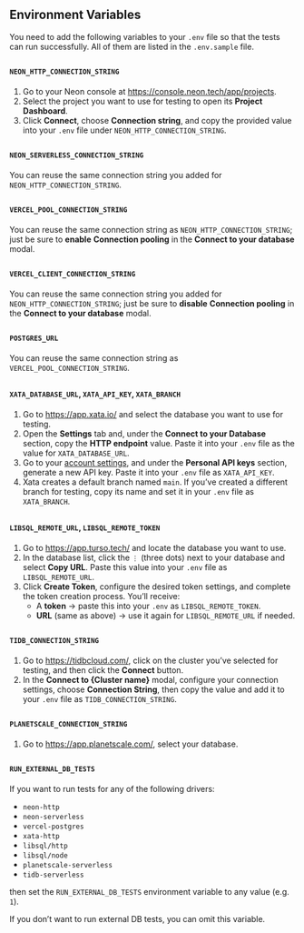 ## Environment Variables

You need to add the following variables to your `.env` file so that the tests can run successfully. All of them are listed in the `.env.sample` file.

##

#### `NEON_HTTP_CONNECTION_STRING`

1. Go to your Neon console at https://console.neon.tech/app/projects.
2. Select the project you want to use for testing to open its **Project Dashboard**.
3. Click **Connect**, choose **Connection string**, and copy the provided value into your `.env` file under `NEON_HTTP_CONNECTION_STRING`.

##

#### `NEON_SERVERLESS_CONNECTION_STRING`

You can reuse the same connection string you added for `NEON_HTTP_CONNECTION_STRING`.

##

#### `VERCEL_POOL_CONNECTION_STRING`

You can reuse the same connection string as `NEON_HTTP_CONNECTION_STRING`; just be sure to **enable** **Connection pooling** in the **Connect to your database** modal.

##

#### `VERCEL_CLIENT_CONNECTION_STRING`

You can reuse the same connection string you added for `NEON_HTTP_CONNECTION_STRING`; just be sure to **disable** **Connection pooling** in the **Connect to your database** modal.

##

#### `POSTGRES_URL`

You can reuse the same connection string as `VERCEL_POOL_CONNECTION_STRING`.

##

#### `XATA_DATABASE_URL`, `XATA_API_KEY`, `XATA_BRANCH`

1. Go to https://app.xata.io/ and select the database you want to use for testing.
2. Open the **Settings** tab and, under the **Connect to your Database** section, copy the **HTTP endpoint** value. Paste it into your `.env` file as the value for `XATA_DATABASE_URL`.
3. Go to your [account settings](https://app.xata.io/settings), and under the **Personal API keys** section, generate a new API key. Paste it into your `.env` file as `XATA_API_KEY`.
4. Xata creates a default branch named `main`. If you’ve created a different branch for testing, copy its name and set it in your `.env` file as `XATA_BRANCH`.

##

#### `LIBSQL_REMOTE_URL`, `LIBSQL_REMOTE_TOKEN`

1. Go to https://app.turso.tech/ and locate the database you want to use.
2. In the database list, click the `⋮` (three dots) next to your database and select **Copy URL**. Paste this value into your `.env` file as `LIBSQL_REMOTE_URL`.
3. Click **Create Token**, configure the desired token settings, and complete the token creation process. You’ll receive:
   - A **token** → paste this into your `.env` as `LIBSQL_REMOTE_TOKEN`.
   - **URL** (same as above) → use it again for `LIBSQL_REMOTE_URL` if needed.

##

#### `TIDB_CONNECTION_STRING`

1. Go to https://tidbcloud.com/, click on the cluster you’ve selected for testing, and then click the **Connect** button.
2. In the **Connect to {Cluster name}** modal, configure your connection settings, choose **Connection String**, then copy the value and add it to your `.env` file as `TIDB_CONNECTION_STRING`.

##

#### `PLANETSCALE_CONNECTION_STRING`

1. Go to https://app.planetscale.com/, select your database.

##

#### `RUN_EXTERNAL_DB_TESTS`

If you want to run tests for any of the following drivers:

- `neon-http`
- `neon-serverless`
- `vercel-postgres`
- `xata-http`
- `libsql/http`
- `libsql/node`
- `planetscale-serverless`
- `tidb-serverless`

then set the `RUN_EXTERNAL_DB_TESTS` environment variable to any value (e.g. `1`).

If you don’t want to run external DB tests, you can omit this variable.
